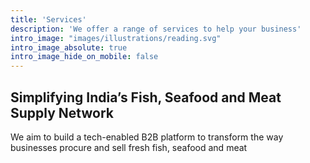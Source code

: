 ```yaml
---
title: 'Services'
description: 'We offer a range of services to help your business'
intro_image: "images/illustrations/reading.svg"
intro_image_absolute: true
intro_image_hide_on_mobile: false
---
```


## Simplifying India’s Fish, Seafood and Meat Supply Network

We aim to build a tech-enabled B2B platform to transform the way businesses procure and sell fresh fish, seafood and meat

